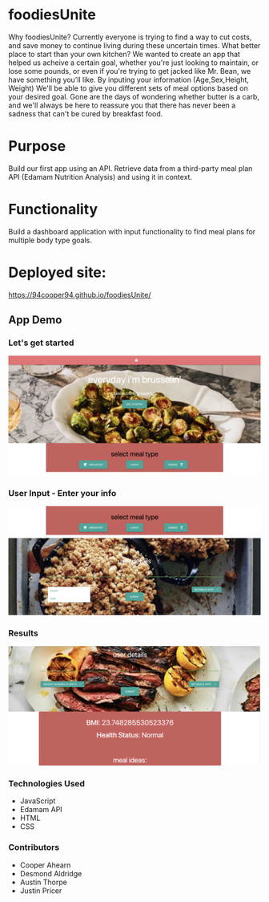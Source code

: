 # foodiesUnite

Why foodiesUnite? Currently everyone is trying to find a way to cut costs, and save money to continue living during these uncertain times. What better place to start than your own kitchen? We wanted to create an app that helped us acheive a certain goal, whether you're just looking to maintain, or lose some pounds, or even if you're trying to get jacked like Mr. Bean, we have something you'll like. By inputing your information (Age,Sex,Height, Weight) We'll be able to give you different sets of meal options based on your desired goal. Gone are the days of wondering whether butter is a carb, and we'll always be here to reassure you that there has never been a sadness that can't be cured by breakfast food.

# Purpose
Build our first app using an API. Retrieve data from a third-party meal plan API (Edamam Nutrition Analysis) and using it in context.

# Functionality
Build a dashboard application with input functionality to find meal plans for multiple body type goals.

# Deployed site: 
https://94cooper94.github.io/foodiesUnite/

## App Demo
### Let's get started 
![User Input](media/GET.PNG)

### User Input - Enter your info 
![User Input](media/USER.PNG)

### Results 
![User Input](media/RESULTS.PNG)




### Technologies Used 
- JavaScript
- Edamam API
- HTML
- CSS

### Contributors
- Cooper Ahearn
- Desmond Aldridge
- Austin Thorpe
- Justin Pricer
